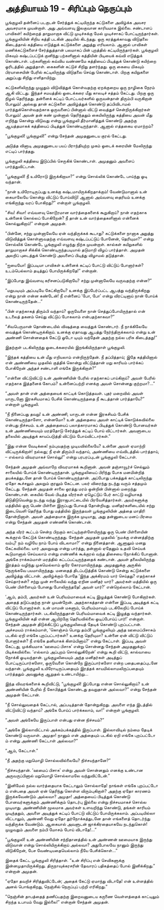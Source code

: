 # அத்தியாயம் 19 - சிரிப்பும் நெருப்பும்

பூங்குழலி தன்னைப் படகுடன் சேர்த்துக் கட்டியிருந்த கட்டுகளை அவிழ்க்க அவசர அவசரமாக முயன்றாள். அது அவ்வளவு இலகுவான காரியமாக இல்லை. சண்டாளப் பாவிகள்! கயிற்றைத் தாறுமாறாக விட்டு முடிச்சுக்கு மேல் முடிச்சாகப் போட்டிருந்தார்கள். பூங்குழலியின் சிறிய கத்தி படகின் அடியில் கிடந்தது. ஒரு கரத்துக்காவது விடுதலை கிடைத்தால் கத்தியை எடுத்துக் கட்டுக்களை அறுத்து எரியலாம். ஆனால் பாவிகள் மணிக்கட்டுகளைச் சேர்த்துத்தான் பலமாகப் பின் புறத்தில் கட்டியிருந்தார்கள். பூங்குழலி மிகவும் கஷ்டப்பட்டுக் குனிந்து பற்களினால் கத்தியின் பிடியைக் கவ்வி எடுத்துக் கொண்டாள். பற்களினால் கவ்விய வண்ணமே கத்தியைப் பிடித்துக் கொண்டு கயிற்றை ஓரிடத்தில் அறுத்தாள். கைகளின் கட்டுச் சிறிது தளர்ந்தது. ஒரு கையை மிகவும் பிரயாசையின் பேரில் கட்டிலிருந்து விடுதலை செய்து கொண்டாள். பிறகு கயிறுகளை அறுப்பது சிறிது எளிதாயிற்று.

கட்டுகளிலிருந்து முழுதும் விடுவித்துக் கொள்வதற்கு ஏறக்குறைய ஒரு நாழிகை நேரம் ஆகி விட்டது. இந்தச் சமயத்தில் ஓடைக்கரை மீது காலடிச் சத்தம் கேட்டது. பிறகு ஒரு நிழல் தெரிந்தது. தன்னைக் கட்டிப் போட்டவர்களில் ஒருவன்தான் திரும்பி வருகிறான் போலும்! அல்லது தான் கட்டுகளை அவிழ்த்துக் கொண்டு தப்பிவிடாமல் பார்த்துக்கொள்வதற்காக ஒருவனைப் பின்னால் விட்டு வைத்துச் சென்றிருக்கிறார்கள் போலும்! அவன் தன் கண் முன்னால் தெரிந்ததும் கையிலிருந்து கத்தியை அவன் மீது எறிந்து கொன்று விடுவது என்று பூங்குழலி தீர்மானித்துக் கொண்டு அதற்கு ஆயத்தமாகக் கத்தியைப் பிடித்துக் கொண்டிருந்தாள். ஆனால் எத்தகைய ஏமாற்றம்?

&#8220;பூங்குழலி! பூங்குழலி!&#8221; என்று சேந்தன் அமுதனுடைய குரல் கேட்டது.

அடுத்த வினாடி அமுதனுடைய பயப் பிராந்தியுற்ற முகம் ஓடைக் கரையின் மேலிருந்து எட்டிப் பார்த்தது.

பூங்குழலி கத்தியை இடுப்பில் செருகிக் கொண்டாள். அமுதனும் அவளைப் பார்த்துவிட்டான்.

&#8220;பூங்குழலி! நீ உயிரோடு இருக்கிறாயா?&#8221; என்று சொல்லிக் கொண்டே பாய்ந்து ஓடி வந்தான்.

&#8220;நான் உயிரோடிருப்பது உனக்கு கஷ்டமாயிருக்கிறதாக்கும்! வேண்டுமானால் உன் கையாலேயே கொன்று விட்டுப் போய்விடு! ஆனால் அவ்வளவு தைரியம் உனக்கு எங்கிருந்து வரப் போகிறது?&#8221; என்றாள் பூங்குழலி.

&#8220;சிவ! சிவா! எவ்வளவு கொடூரமான வார்த்தைகளைக் கூறுகிறாய்? நான் எதற்காக உன்னைக் கொல்லப் போகிறேன்? நீ தான் உன் வார்த்தைகளினால் என்னைக் கொல்லுகிறாய்!&#8221; என்றான் அமுதன்.

&#8220;பின்னே, சற்று முன்னாலேயே ஏன் வந்திருக்கக் கூடாது? கட்டுக்களை நானாக அறுத்து விடுவித்துக் கொள்ளுவதற்கு எவ்வளவு கஷ்டப்பட்டுப் போனேன், தெரியுமா?&#8221; என்று சொல்லிக் கொண்டே பூங்குழலி எழுந்து நிற்க முயன்றாள். கால்கள் கயிறுகளில் தாறுமாறாகச் சிக்கிக் கொண்டிருந்தபடியால் தடுமாறி விழப் பார்த்தாள். அமுதன் அலறிப் புடைத்துக் கொண்டு அவளைப் பிடித்து விழாமல் தடுத்தான்.

&#8220;ஐயையோ! இப்படியா பாவிகள் உன்னைக் கட்டிப் போட்டு விட்டுப் போனார்கள்? உடம்பெல்லாம் தடித்துப் போயிருக்கிறதே!&#8221; என்றான்.

&#8220;இப்போது இவ்வளவு கரிசனப்படுகிறாயே? சற்று முன்னாலேயே வருவதற்கு என்ன?&#8221;

&#8220;மறுபடியும் அப்படியே கேட்கிறாயே? உனக்கு இப்பேர்ப்பட்ட ஆபத்து வந்திருக்கிறது என்று நான் என்ன கண்டேன்! நீ என்னைப் &#8216;போ, போ&#8217; என்று விரட்டினாய் நான் போய்க் கொண்டிருந்தேன்&#8230;&#8221;

&#8220;பின் எதற்காகத் திரும்பி வந்தாய்? ஒருவேளை நான் செத்துப்போயிருந்தால் என் உடலைத் தகனம் செய்து விட்டுப் போகலாம் என்பதற்காகவா?&#8221;

&#8220;சிவபெருமான் தொண்டையில் விஷத்தை வைத்துக் கொண்டார். நீ நாக்கிலேயே வைத்துக் கொண்டிருக்கிறாய். உனக்கு ஏதாவது ஆபத்து நேர்ந்திருக்கலாம் என்று உன் அண்ணி சொன்னதைக் கேட்டு ஓடோ டியும் வந்தேன் அதற்கு நல்ல பரிசு கிடைத்தது!&#8221;

இதற்குள் படகிலிருந்து ஓடைக்கரையில் இறங்கியிருந்தாள் பூங்குழலி.

&#8220;இந்தக் கத்தியை உன் மீது எறியலாம் என்றிருந்தேன். நீ தப்பித்தாய்; இதே கத்தியினால் என் அண்ணியை முதலில் குத்திக் கொன்று விட்டுத்தான் மறு காரியம் பார்க்கப் போகிறேன் அந்தச் சண்டாளி எங்கே இருக்கிறாள்?&#8221;

&#8220;என்னை விட்டுவிட்டு உன் அண்ணியின் பேரில் எதற்காகப் பாய்கிறாய்? அவள் பேரில் எதற்காக இத்தனைக் கோபம்? உன்னைப்பற்றி எனக்கு அவள் சொன்னது குற்றமா?&#8230;&#8221;

&#8220;அவள் தான் என் அத்தையைக் காட்டிக் கொடுத்தவள். புதர் மறைவில் அவள் யாருடனோ இரகசியமாகப் பேசிக் கொண்டிருந்ததை நீ கூடத்தான் பார்த்தாயே?&#8221; என்றாள் பூங்குழலி.

&#8220;நீ நினைப்பது தவறு! உன் அண்ணி, யாருடன் என்ன இரகசியம் பேசிக் கொண்டிருந்தாளோ, என்னமோ? உன் அத்தையை அவள் காட்டிக் கொடுக்கவில்லை என்பது நிச்சயம். உன் அத்தையைப் பலாத்காரமாகப் பிடித்துக் கொண்டு போனவர்கள் உன் அண்ணியையும் மரத்தோடு சேர்த்துக் கட்டிப் போய் விட்டார்கள். அவளுடைய தலையில் அடித்துக் காயப்படுத்தி விட்டும் போய்விட்டார்கள்.&#8221;

&#8220;இது என்ன வேடிக்கை! நம்புவதற்கு முடியவில்லையே? உன்னை அவள் ஏமாற்றி விட்டிருக்கிறாள்! நல்லது; நீ ஏன் திரும்பி வந்தாய், அண்ணியை எவ்விடத்தில் பார்த்தாய், &#8211; எல்லாம் விவரமாகச் சொல்லு!&#8221; என்று பரபரப்புடன் பூங்குழலி கேட்டாள்.

சேந்தன் அமுதன் அவ்வாறே விவரமாகக் கூறினான். அவன் தஞ்சாவூர்ச் செல்லும் சாலையில் போய்க் கொண்டிருந்தான். பூங்குழலியைப் பிரிந்து போக மனமின்றித் தயக்கத்துடனே தான் போய்க் கொண்டிருந்தான். அப்போது பக்கத்துக் காட்டிலிருந்து ஏதோ கூச்சலும் அலறும் குரலும் கேட்டன. பலர் விரைந்து நடந்து வரும் சத்தமும் கேட்டது. சேந்தன் அமுதன் சாலை ஓரத்து மரம் ஒன்றின் பின்னால் மறைந்து கொண்டான். கையில் வேல் பிடித்த வீரர்கள் ஏழெட்டுப் பேர் காட்டு வழியாகத் திடுதிடுவென்று நடந்து வந்து இராஜபாட்டையில் பிரவேசித்தார்கள். அவர்களுக்கு மத்தியில் ஒரு பெண் பிள்ளை இருப்பது போலத் தோன்றியது. மனிதர்களிடையில் சற்று இடைவெளி தெரிந்த போது மத்தியில் இருந்தவள் பூங்குழலியின் அத்தை மாதிரி தோன்றினாள். அவள் அத்தையாக இருக்க முடியாது, அது தன்னுடைய மனப் பிரமை என்று சேந்தன் அமுதன் எண்ணிக் கொண்டான்.

அந்த வீரர் கூட்டம் சென்ற பிறகும் காட்டிற்குள்ளேயிருந்து ஒரு பெண் பிள்ளையின் கூக்குரல் கேட்டுக் கொண்டிருந்தது. சேந்தன் அமுதன் முதலில் &#8216;நமக்கு என்னத்திற்கு வம்பு? நம் வழியே நாம் போய் விடலாமா?&#8217; என்று நினைத்தான். ஆனாலும் மனது கேட்கவில்லை. யார் அலறுவது என்று பார்த்து, தன்னால் ஏதேனும் உதவி செய்யக் கூடுமானால் செய்யலாம் என்று எண்ணிக் கூக்குரல் வந்த திசையை நோக்கிப் போனான். அங்கே ராக்கம்மாள் மரத்தில் கட்டப்பட்டிருந்ததைக் கண்டான். அவள் தலையிலிருந்து இரத்தம் வழிந்து முகமெல்லாம் ஒரே கோரமாயிருந்தது. அமுதனுக்கு அருகில் நெருங்கவே பயமாயிருந்தது. மனதைத் திடப்படுத்திக் கொண்டு சென்று கட்டுக்களை அவிழ்த்து விட்டான். அவிழ்க்கும் போதே &#8216;இந்த அக்கிரமம் யார் செய்தது? எதற்காகச் செய்தார்கள்? சற்று முன் சாலையில் வந்து ஏறின மனிதர் யார்? அவர்கள் மத்தியில் ஒரு பெண் பிள்ளையும் போனது போலிருந்ததே! அவள் யார்?&#8217; என்றெல்லாம் கேட்டான்.

&#8216;ஆம், தம்பி, அவர்கள் உன் பெரியம்மாவைக் கட்டி இழுத்துக் கொண்டு போகிறார்கள். அதைத் தடுப்பதற்கு நான் முயன்றேன். அதற்காகத்தான் என்னை இப்படி அடித்துக் கட்டி விட்டுப் போனார்கள். உன் மாமன் மகளும், பெரியம்மாவும் படகிலேறிப் போய்க் கொண்டிருந்தார்கள். படகிலிருந்துதான் பெரியம்மாவைக் கட்டி இழுத்து வந்தார்கள். பூங்குழலியின் கதி என்ன ஆயிற்றோ தெரியவில்லை ஓடிப்போய்ப் பார்!&#8217; என்றாள். சேந்தன் அமுதன் திடுக்கிட்டுப் பூங்குழலியைத் தேடிக் கொண்டு புறப்பட்டான். அச்சமயம் ராக்கம்மாள், &#8216;கொஞ்சம் பொறு தம்பி! பூங்குழலியும் அந்த ஊமைப்பிசாசும் படகில் ஏறி எங்கே புறப்பட்டார்கள்? உனக்கு தெரியுமா? உன்னை ஏன் விட்டு விட்டுப் போனார்கள்? நீ எங்கே தனியாகக் கிளம்பினாய்?&#8217; என்று கேட்டாள். இப்படி அவள் கேட்டது, முக்கியமாக &#8216;ஊமைப் பிசாசு&#8217; என்று சொன்னது சேந்தன் அமுதனுக்குப் பிடிக்கவில்லை. &#8216;எல்லாம் அப்புறம் சொல்லுகிறேன்&#8217; என்று கூறி விட்டு, கால்வாயை நோக்கி ஓடிவந்தான். பூங்குழலியையும் அந்த மனிதர்கள் அடித்துப் போட்டிருப்பார்களோ, ஒருவேளை கொன்றே இருப்பார்களோ என்ற பதைபதைப்புடனே வந்தான். பூங்குழலி உயிரோடிருப்பதையும் இரத்தக் காயமில்லாமலிருப்பதையும் பார்த்ததும் அவனுக்கு ஆறுதல் உண்டாயிற்று&#8230;

இந்த விவரங்களைக் கூறிவிட்டு, &#8220;பூங்குழலி! இப்போது என்ன சொல்லுகிறாய்? உன் அண்ணியின் பேரில் நீ கோபித்துக் கொண்டது தவறுதான் அல்லவா?&#8221; என்று சேந்தன் அமுதன் கேட்டான்.

&#8220;நீ சொல்லுவதைக் கேட்டால், அப்படித்தான் தோன்றுகிறது. அவளை எந்த இடத்தில் விட்டுவிட்டு வந்தாய்? அங்கே போய்ப் பார்க்கலாம், வா!&#8221; என்றாள் பூங்குழலி.

&#8220;அவள் அங்கேயே இருப்பாள் என்பது என்ன நிச்சயம்?&#8221;

&#8220;அங்கே இல்லாவிட்டால் அக்கம்பக்கத்தில் இருப்பாள். இல்லாவிடில் நம்மை தேடிக் கொண்டு வருவாள். அமுதா! நானும் என் அத்தையும் படகில் ஏறி எங்கே புறப்பட்டோ ம் என்று அண்ணி கேட்டாள் அல்லவா?&#8221;

&#8220;ஆம், கேட்டாள்.&#8221;

&#8220;நீ அதற்கு மறுமொழி சொல்லவில்லையே? நிச்சயந்தானே?&#8221;

&#8220;நிச்சயந்தான். &#8216;ஊமைப் பிசாசு&#8217; என்று அவள் சொன்னதும் எனக்கு உண்டான அருவருப்பினால் மறுமொழி சொல்லாமலே வந்துவிட்டேன்.&#8221;

&#8220;இனிமேல் நல்ல வார்த்தையாக கேட்டாலும் சொல்லாதே! நாங்கள் எங்கே புறப்பட்டோ ம் என்பதை அவள் ஏன் தெரிந்து கொள்ள விரும்புகிறாள்? அதற்கு ஏதோ காரணம் இருக்கவேண்டும் அல்லவா? அமுதா! அத்தையைப் பிடித்துக் கொண்டு போனவர்களுக்கும் அண்ணிக்கும் தொடர்பு இல்லை என்று நிச்சயமாகச் சொல்ல முடியாது. அண்ணியின் மூலமாக அவர்கள் உளவறிந்து கொண்டு, தங்கள் காரியம் முடிந்ததும், அவளை அடித்துக் கட்டிப் போட்டு விட்டுப் போயிருக்கலாம். அப்படியில்லா விட்டாலும், அண்ணி வேறு ஏதோ துர்நோக்கத்துடனே தான் எங்களைத் தொடர்ந்து வந்திருக்க வேண்டும். ஆகையால் அவளுடன் ஜாக்கிரதையாகவே நடந்துகொள்! முழுவதும் அவளை நம்பி மோசம் போய் விடாதே!&#8230;&#8221;

&#8220;பூங்குழலி! உன் அண்ணியின் சந்நிதானத்தில் உன் அண்ணன் ஊமையாக இருந்து விடுவான் என்று சொல்லியிருக்கிறாய் அல்லவா? அதுபோலவே நானும் இருந்து விடுகிறேன், பேச வேண்டியதையெல்லாம் நீயே பேசிக்கொள்&#8230;&#8221;

இதைக் கேட்ட பூங்குழலி சிரித்தாள். &#8220;உன் சிரிப்பு என் செவிகளுக்கு இன்னமுதாயிருக்கிறது. திருநாவுக்கரசரின் தேவாரப் பதிகத்தைப் போல் இனிக்கிறது.&#8221; என்றான் அமுதன்.

&#8220;ஏதோ தவறிச் சிரித்துவிட்டேன்; அதைக் கேட்டு ஏமாந்து விடாதே! என் உள்ளத்தில் அனல் பொங்குகிறது, நெஞ்சில் நெருப்புப் பற்றி எரிகிறது.&#8221;

&#8220;நெஞ்சின் தாபத்தைத் தணிப்பதற்கு இறைவனுடைய கருணை வெள்ளத்தைக் காட்டிலும் சிறந்த உபாயம் வேறு இல்லை!&#8221; என்றான் சேந்தன் அமுதன்.